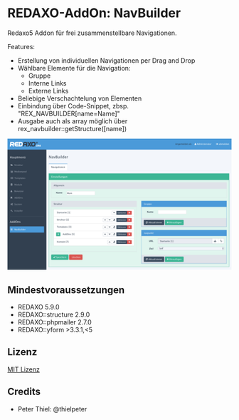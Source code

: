 REDAXO-AddOn: NavBuilder
=======================

Redaxo5 Addon für frei zusammenstellbare Navigationen.

Features:
- Erstellung von individuellen Navigationen per Drag and Drop
- Wählbare Elemente für die Navigation:
  - Gruppe
  - Interne Links
  - Externe Links
- Beliebige Verschachtelung von Elementen
- Einbindung über Code-Snippet, zbsp. "REX_NAVBUILDER[name=Name]"
- Ausgabe auch als array möglich über rex_navbuilder::getStructure([name])

![Screenshot](https://raw.githubusercontent.com/FriendsOfREDAXO/navbuilder/assets/navbuilder_01.png)

Mindestvoraussetzungen
----------------------
* REDAXO 5.9.0
* REDAXO::structure 2.9.0
* REDAXO::phpmailer 2.7.0
* REDAXO::yform >3.3.1,<5

## Lizenz

[MIT Lizenz](LICENSE.md)

## Credits

* Peter Thiel: @thielpeter 
